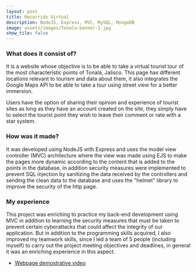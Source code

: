 ```yaml
---
layout: post
title: Recorrido Virtual
description: NodeJS, Express, MVC, MySQL, MongoDB
image: assets/images/Tonala-banner-1.jpg
show_tile: false
---
```


### What does it consist of?
It is a website whose objective is to be able to take a virtual tourist tour of the most characteristic points of Tonalá, Jalisco. This page has different locations relevant to tourism and data about them, it also integrates the Google Maps API to be able to take a tour using street view for a better immersion.

Users have the option of sharing their opinion and experience of tourist sites as long as they have an account created on the site, they simply have to select the tourist point they wish to leave their comment or rate with a star system.


### How was it made?
It was developed using NodeJS with Express and uses the model view controller (MVC) architecture where the view was made using EJS to make the pages more dynamic according to the content that is added to the points in the database, in addition security measures were implemented to prevent SQL injection by sanitizing the data received by the controllers and sending the clean data to the database and uses the "helmet" library to improve the security of the http page.


### My experience
This project was enriching to practice my back-end development using MVC in addition to learning the security measures that must be taken to prevent certain cyberattacks that could affect the integrity of our application.
But in addition to the programming skills acquired, I also improved my teamwork skills, since I led a team of 5 people (including myself) to carry out the project meeting objectives and deadlines, in general it was an enriching experience in this aspect.


* <a href="https://drive.google.com/file/d/1esn4Xysigb9CgBoR0-pOiFKwk6hJ79aj/view?usp=sharing">Webpage demostrative video</a>